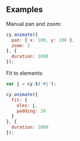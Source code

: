 ## Examples

Manual pan and zoom:
```js
cy.animate({
  pan: { x: 100, y: 100 },
  zoom: 2
}, {
  duration: 1000
});
```

Fit to elements:
```js
var j = cy.$('#j');

cy.animate({
  fit: {
    eles: j,
    padding: 20
  }
}, {
  duration: 1000
});
```